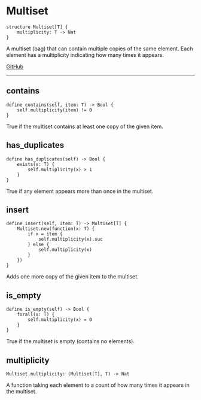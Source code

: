 # Multiset

```acorn
structure Multiset[T] {
    multiplicity: T -> Nat
}
```

A multiset (bag) that can contain multiple copies of the same element.
Each element has a multiplicity indicating how many times it appears.

[GitHub](https://github.com/acornprover/acornlib/blob/master/src/multiset.ac)

---
## contains

```acorn
define contains(self, item: T) -> Bool {
    self.multiplicity(item) != 0
}
```

True if the multiset contains at least one copy of the given item.
## has_duplicates

```acorn
define has_duplicates(self) -> Bool {
    exists(x: T) {
        self.multiplicity(x) > 1
    }
}
```

True if any element appears more than once in the multiset.
## insert

```acorn
define insert(self, item: T) -> Multiset[T] {
    Multiset.new(function(x: T) {
        if x = item {
            self.multiplicity(x).suc
        } else {
            self.multiplicity(x)
        }
    })
}
```

Adds one more copy of the given item to the multiset.
## is_empty

```acorn
define is_empty(self) -> Bool {
    forall(x: T) {
        self.multiplicity(x) = 0
    }
}
```

True if the multiset is empty (contains no elements).
## multiplicity

```acorn
Multiset.multiplicity: (Multiset[T], T) -> Nat
```

A function taking each element to a count of how many times it appears in the multiset.
